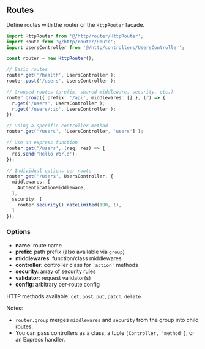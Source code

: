 ## Routes

Define routes with the router or the `HttpRouter` facade.

```ts
import HttpRouter from '@/http/router/HttpRouter';
import Route from '@/http/router/Route';
import UsersController from '@/http/controllers/UsersController';

const router = new HttpRouter();

// Basic routes
router.get('/health', UsersController );
router.post('/users', UsersController );

// Grouped routes (prefix, shared middleware, security, etc.)
router.group({ prefix: '/api', middlewares: [] }, (r) => {
  r.get('/users', UsersController );
  r.get('/users/:id', UsersController );
});

// Using a specific controller method
router.get('/users', [UsersController, 'users'] );

// Use an express function
router.get('/users', (req, res) => {
  res.send('Hello World');
});

// Individual options per route
router.get('/users', UsersController, {
  middlewares: [
    AuthenticationMiddleware,
  ],
  security: [
    router.security().rateLimited(100, 1),
  ]
});
```

### Options
- **name**: route name
- **prefix**: path prefix (also available via `group`)
- **middlewares**: function/class middlewares
- **controller**: controller class for `'action'` methods
- **security**: array of security rules
- **validator**: request validator(s)
- **config**: arbitrary per-route config

HTTP methods available: `get`, `post`, `put`, `patch`, `delete`.

Notes:
- `router.group` merges `middlewares` and `security` from the group into child routes.
- You can pass controllers as a class, a tuple `[Controller, 'method']`, or an Express handler.


